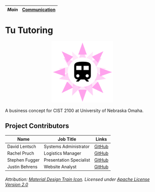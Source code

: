 _*Main*_ | [Communication](COMMUNICATION.md)
-------- | ---------------------------------

# Tu Tutoring
<p align="center">
  <img src="logo.png" alt="drawing" width="200"/>
</p>

A business concept for CIST 2100 at University of Nebraska Omaha.

## Project Contributors
Name | Job Title | Links
---- | --------- | -----
David Lentsch | Systems Administrator | [GitHub](https://github.com/davidlentsch)
Rachel Pruch | Logistics Manager| [GitHub](https://github.com/rpruch)
Stephen Fugger | Presentation Specialist | [GitHub](https://github.com/sfugger00)
Justin Behrens | Website Analyst | [GitHub](https://github.com/JustinBehrens)

###### Attribution: [Material Design Train Icon](https://github.com/google/material-design-icons/blob/master/maps/svg/production/ic_train_48px.svg). Licensed under [Apache License Version 2.0](https://www.apache.org/licenses/LICENSE-2.0.txt)
